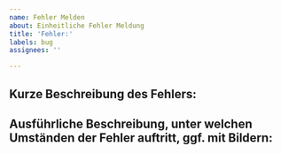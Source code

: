 ```yaml
---
name: Fehler Melden
about: Einheitliche Fehler Meldung
title: 'Fehler:'
labels: bug
assignees: ''

---
```


## Kurze Beschreibung des Fehlers:

## Ausführliche Beschreibung, unter welchen Umständen der Fehler auftritt, ggf. mit Bildern:
